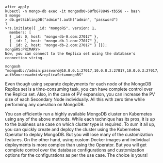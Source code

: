 ```
after apply 
kubectl -n mongo-db exec -it mongodb0-68fb678849-tb558 -- bash
$ mongo
> db.getSiblingDB("admin").auth("admin", "password")
1
>rs.initiate({ _id: "mongoRS", version: 1,
  members: [
  { _id: 0, host: "mongo-db-0.com:27017" },
  { _id: 1, host: "mongo-db-1.com:27017" },
  { _id: 2, host: "mongo-db-2.com:27017" } ]});
mongoRS:PRIMARY>
Now, you can connect to the Replica set using the database's connection string.

mongosh
"mongodb://admin:password@10.0.0.1:27017,10.0.0.2:27017,10.0.0.3:27017/admin?authSource=admin&replicaSet=mongoRS"

```
Even though using separate deployments for each node of the MongoDB Replica set is a time-consuming task, you can have complete control over the Replica set. Also, in the case of PV expansion, you can increase the PV size of each Secondary Node individually. All this with zero time while performing any operation on MongoDB.

You can efficiently run a highly available MongoDB cluster on Kubernetes using any of the above methods. While each technique has its pros, it is up to the business use case on which cluster type is required. To sum it all up, you can quickly create and deploy the cluster using the Kubernetes Operator to deploy MongoDB. But you will lose many of the customization features. On the other hand, using custom Docker images and individual deployments is more complex than using the Operator. But you will get complete control over the database configurations and customization options for the configurations as per the use case. The choice is yours!
